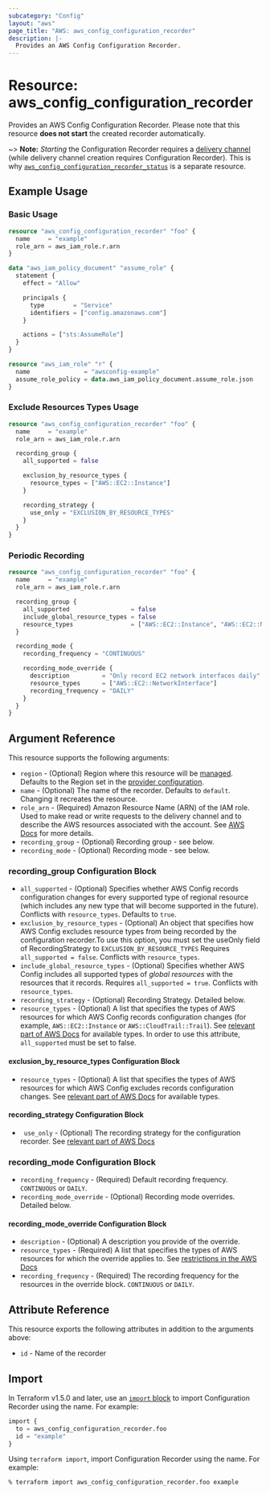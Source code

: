```yaml
---
subcategory: "Config"
layout: "aws"
page_title: "AWS: aws_config_configuration_recorder"
description: |-
  Provides an AWS Config Configuration Recorder.
---
```


# Resource: aws_config_configuration_recorder

Provides an AWS Config Configuration Recorder. Please note that this resource **does not start** the created recorder automatically.

~> **Note:** _Starting_ the Configuration Recorder requires a [delivery channel](/docs/providers/aws/r/config_delivery_channel.html) (while delivery channel creation requires Configuration Recorder). This is why [`aws_config_configuration_recorder_status`](/docs/providers/aws/r/config_configuration_recorder_status.html) is a separate resource.

## Example Usage

### Basic Usage

```terraform
resource "aws_config_configuration_recorder" "foo" {
  name     = "example"
  role_arn = aws_iam_role.r.arn
}

data "aws_iam_policy_document" "assume_role" {
  statement {
    effect = "Allow"

    principals {
      type        = "Service"
      identifiers = ["config.amazonaws.com"]
    }

    actions = ["sts:AssumeRole"]
  }
}

resource "aws_iam_role" "r" {
  name               = "awsconfig-example"
  assume_role_policy = data.aws_iam_policy_document.assume_role.json
}
```

### Exclude Resources Types Usage

```terraform
resource "aws_config_configuration_recorder" "foo" {
  name     = "example"
  role_arn = aws_iam_role.r.arn

  recording_group {
    all_supported = false

    exclusion_by_resource_types {
      resource_types = ["AWS::EC2::Instance"]
    }

    recording_strategy {
      use_only = "EXCLUSION_BY_RESOURCE_TYPES"
    }
  }
}
```

### Periodic Recording

```terraform
resource "aws_config_configuration_recorder" "foo" {
  name     = "example"
  role_arn = aws_iam_role.r.arn

  recording_group {
    all_supported                 = false
    include_global_resource_types = false
    resource_types                = ["AWS::EC2::Instance", "AWS::EC2::NetworkInterface"]
  }

  recording_mode {
    recording_frequency = "CONTINUOUS"

    recording_mode_override {
      description         = "Only record EC2 network interfaces daily"
      resource_types      = ["AWS::EC2::NetworkInterface"]
      recording_frequency = "DAILY"
    }
  }
}
```

## Argument Reference

This resource supports the following arguments:

* `region` - (Optional) Region where this resource will be [managed](https://docs.aws.amazon.com/general/latest/gr/rande.html#regional-endpoints). Defaults to the Region set in the [provider configuration](https://registry.terraform.io/providers/hashicorp/aws/latest/docs#aws-configuration-reference).
* `name` - (Optional) The name of the recorder. Defaults to `default`. Changing it recreates the resource.
* `role_arn` - (Required) Amazon Resource Name (ARN) of the IAM role. Used to make read or write requests to the delivery channel and to describe the AWS resources associated with the account. See [AWS Docs](http://docs.aws.amazon.com/config/latest/developerguide/iamrole-permissions.html) for more details.
* `recording_group` - (Optional) Recording group - see below.
* `recording_mode` - (Optional) Recording mode - see below.

### recording_group Configuration Block

* `all_supported` - (Optional) Specifies whether AWS Config records configuration changes for every supported type of regional resource (which includes any new type that will become supported in the future). Conflicts with `resource_types`. Defaults to `true`.
* `exclusion_by_resource_types` - (Optional) An object that specifies how AWS Config excludes resource types from being recorded by the configuration recorder.To use this option, you must set the useOnly field of RecordingStrategy to `EXCLUSION_BY_RESOURCE_TYPES` Requires `all_supported = false`. Conflicts with `resource_types`.
* `include_global_resource_types` - (Optional) Specifies whether AWS Config includes all supported types of _global resources_ with the resources that it records. Requires `all_supported = true`. Conflicts with `resource_types`.
* `recording_strategy` - (Optional) Recording Strategy. Detailed below.
* `resource_types` - (Optional) A list that specifies the types of AWS resources for which AWS Config records configuration changes (for example, `AWS::EC2::Instance` or `AWS::CloudTrail::Trail`). See [relevant part of AWS Docs](http://docs.aws.amazon.com/config/latest/APIReference/API_ResourceIdentifier.html#config-Type-ResourceIdentifier-resourceType) for available types. In order to use this attribute, `all_supported` must be set to false.

#### exclusion_by_resource_types Configuration Block

* `resource_types` - (Optional) A list that specifies the types of AWS resources for which AWS Config excludes records configuration changes. See [relevant part of AWS Docs](http://docs.aws.amazon.com/config/latest/APIReference/API_ResourceIdentifier.html#config-Type-ResourceIdentifier-resourceType) for available types.

#### recording_strategy Configuration Block

* ` use_only` - (Optional) The recording strategy for the configuration recorder. See [relevant part of AWS Docs](https://docs.aws.amazon.com/config/latest/APIReference/API_RecordingStrategy.html)

### recording_mode Configuration Block

* `recording_frequency` - (Required) Default recording frequency. `CONTINUOUS` or `DAILY`.
* `recording_mode_override` - (Optional) Recording mode overrides. Detailed below.

#### recording_mode_override Configuration Block

* `description` - (Optional) A description you provide of the override.
* `resource_types` - (Required) A list that specifies the types of AWS resources for which the override applies to.  See [restrictions in the AWS Docs](https://docs.aws.amazon.com/config/latest/APIReference/API_RecordingModeOverride.html)
* `recording_frequency` - (Required) The recording frequency for the resources in the override block. `CONTINUOUS` or `DAILY`.

## Attribute Reference

This resource exports the following attributes in addition to the arguments above:

* `id` - Name of the recorder

## Import

In Terraform v1.5.0 and later, use an [`import` block](https://developer.hashicorp.com/terraform/language/import) to import Configuration Recorder using the name. For example:

```terraform
import {
  to = aws_config_configuration_recorder.foo
  id = "example"
}
```

Using `terraform import`, import Configuration Recorder using the name. For example:

```console
% terraform import aws_config_configuration_recorder.foo example
```
